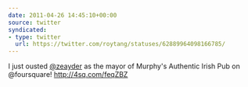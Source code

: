 ```yaml
---
date: 2011-04-26 14:45:10+00:00
source: twitter
syndicated:
- type: twitter
  url: https://twitter.com/roytang/statuses/62889964098166785/
---
```


I just ousted [@zeayder](https://twitter.com/zeayder/) as the mayor of Murphy's Authentic Irish Pub on @foursquare! http://4sq.com/feqZBZ